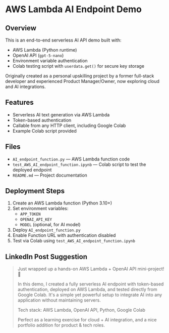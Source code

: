 # AWS Lambda AI Endpoint Demo

## Overview
This is an end-to-end serverless AI API demo built with:
- AWS Lambda (Python runtime)
- OpenAI API (`gpt-5-nano`)
- Environment variable authentication
- Colab testing script with `userdata.get()` for secure key storage

Originally created as a personal upskilling project by a former full-stack developer and experienced Product Manager/Owner, now exploring cloud and AI integrations.

## Features
- Serverless AI text generation via AWS Lambda
- Token-based authentication
- Callable from any HTTP client, including Google Colab
- Example Colab script provided

## Files
- `AI_endpoint_function.py` — AWS Lambda function code
- `test_AWS_AI_endpoint_function.ipynb` — Colab script to test the deployed endpoint
- `README.md` — Project documentation

## Deployment Steps
1. Create an AWS Lambda function (Python 3.10+)
2. Set environment variables:
   - `APP_TOKEN`
   - `OPENAI_API_KEY`
   - `MODEL` (optional, for AI model)
3. Deploy `AI_endpoint_function.py`
4. Enable Function URL with authentication disabled
5. Test via Colab using `test_AWS_AI_endpoint_function.ipynb`

## LinkedIn Post Suggestion
> Just wrapped up a hands-on AWS Lambda + OpenAI API mini-project! 🚀
> 
> In this demo, I created a fully serverless AI endpoint with token-based authentication, deployed on AWS Lambda, and tested directly from Google Colab. It's a simple yet powerful setup to integrate AI into any application without maintaining servers.
> 
> Tech stack: AWS Lambda, OpenAI API, Python, Google Colab
> 
> Perfect as a learning exercise for cloud + AI integration, and a nice portfolio addition for product & tech roles.
